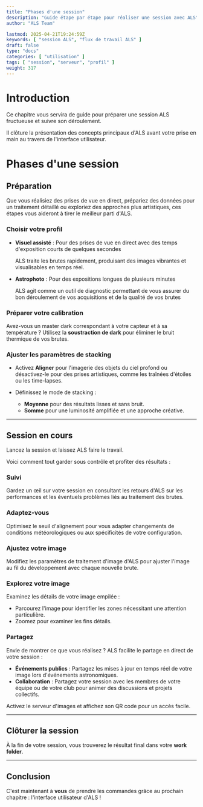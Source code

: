 ```yaml
---
title: "Phases d'une session"
description: "Guide étape par étape pour réaliser une session avec ALS"
author: "ALS Team"

lastmod: 2025-04-21T19:24:59Z
keywords: [ "session ALS", "flux de travail ALS" ]
draft: false
type: "docs"
categories: [ "utilisation" ]
tags: [ "session", "serveur", "profil" ]
weight: 317
---
```


# Introduction

Ce chapitre vous servira de guide pour préparer une session ALS fructueuse et suivre son déroulement. 

Il clôture la présentation des concepts principaux d'ALS avant votre prise en main au travers de l'interface utilisateur.

# Phases d'une session

## Préparation

Que vous réalisiez des prises de vue en direct, prépariez des données pour un traitement détaillé ou
exploriez des approches plus artistiques, ces étapes vous aideront à tirer le meilleur parti d'ALS.

### Choisir votre profil

<div class="row">
<div class="col-md-6">

- **Visuel assisté** : Pour des prises de vue en direct avec des temps d'exposition courts de quelques secondes

  ALS traite les brutes rapidement, produisant des images vibrantes et visualisables en temps réel.

</div>

<div class="col-md-6">

- **Astrophoto** : Pour des expositions longues de plusieurs minutes

  ALS agit comme un outil de diagnostic permettant de vous assurer du bon déroulement de vos acquisitions et de la
  qualité de vos brutes

</div>
</div>

### Préparer votre calibration

Avez-vous un master dark correspondant à votre capteur et à sa température ? Utilisez la **soustraction de dark** pour
éliminer le bruit thermique de vos brutes.

### Ajuster les paramètres de stacking

- Activez **Aligner** pour l'imagerie des objets du ciel profond ou désactivez-le pour des prises artistiques, comme
  les traînées d'étoiles ou les time-lapses.

- Définissez le mode de stacking :
    - **Moyenne** pour des résultats lisses et sans bruit.
    - **Somme** pour une luminosité amplifiée et une approche créative.

---

## Session en cours

Lancez la session et laissez ALS faire le travail.

Voici comment tout garder sous contrôle et profiter des résultats :

### Suivi

Gardez un œil sur votre session en consultant les retours d'ALS sur les performances et les éventuels problèmes liés au
traitement des brutes.

### Adaptez-vous

Optimisez le seuil d'alignement pour vous adapter changements de conditions météorologiques ou aux spécificités de votre
configuration.

### Ajustez votre image

Modifiez les paramètres de traitement d'image d'ALS pour ajuster l'image au fil du développement avec chaque nouvelle
brute.

### Explorez votre image

Examinez les détails de votre image empilée :

- Parcourez l'image pour identifier les zones nécessitant une attention particulière.
- Zoomez pour examiner les fins détails.


### Partagez

Envie de montrer ce que vous réalisez ? ALS facilite le partage en direct de votre session :

- **Événements publics** : Partagez les mises à jour en temps réel de votre image lors d'événements astronomiques.
- **Collaboration** : Partagez votre session avec les membres de votre équipe ou de votre club pour animer des discussions 
  et projets collectifs.

Activez le serveur d'images et affichez son QR code pour un accès facile.

---

## Clôturer la session

À la fin de votre session, vous trouverez le résultat final dans votre **work folder**.

---

## Conclusion

C'est maintenant à **vous** de prendre les commandes grâce au prochain chapitre : l'interface utilisateur d'ALS !
